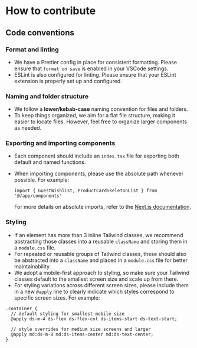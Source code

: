 # How to contribute

## Code conventions

### Format and linting

- We have a Prettier config in place for consistent formatting. Please ensure that `format on save` is enabled in your VSCode settings.
- ESLint is also configured for linting. Please ensure that your ESLint extension is properly set up and configured.

### Naming and folder structure

- We follow a **lower/kebab-case** naming convention for files and folders.
- To keep things organized, we aim for a flat file structure, making it easier to locate files. However, feel free to organize larger components as needed.

### Exporting and importing components

- Each component should include an `index.tsx` file for exporting both default and named functions.
- When importing components, please use the absolute path whenever possible. For example:

  `import { GuestWishlist, ProductCardSkeletonList } from '@/app/components'`

  For more details on absolute imports, refer to the [Next.js documentation](https://nextjs.org/docs/14/app/building-your-application/configuring/absolute-imports-and-module-aliases).

### Styling

- If an element has more than 3 inline Tailwind classes, we recommend abstracting those classes into a reusable `className` and storing them in a `module.css` file.
- For repeated or reusable groups of Tailwind classes, these should also be abstracted into a `className` and placed in a `module.css` file for better maintainability.
- We adopt a mobile-first approach to styling, so make sure your Tailwind classes default to the smallest screen size and scale up from there.
- For styling variations across different screen sizes, please include them in a new `@apply` line to clearly indicate which styles correspond to specific screen sizes. For example:

```
.container {
  // default styling for smallest mobile size
  @apply ds-m-4 ds-flex ds-flex-col ds-items-start ds-text-start;

  // style overrides for medium size screens and larger
  @apply md:ds-m-8 md:ds-items-center md:ds-text-center;
}
```
